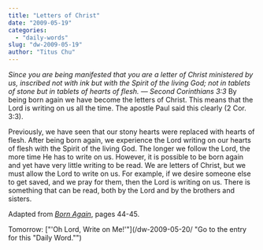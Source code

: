 ```yaml
---
title: "Letters of Christ"
date: "2009-05-19"
categories: 
  - "daily-words"
slug: "dw-2009-05-19"
author: "Titus Chu"
---
```


_Since you are being manifested that you are a letter of Christ ministered by us, inscribed not with ink but with the Spirit of the living God; not in tablets of stone but in tablets of hearts of flesh. — Second Corinthians 3:3_ By being born again we have become the letters of Christ. This means that the Lord is writing on us all the time. The apostle Paul said this clearly (2 Cor. 3:3).

Previously, we have seen that our stony hearts were replaced with hearts of flesh. After being born again, we experience the Lord writing on our hearts of flesh with the Spirit of the living God. The longer we follow the Lord, the more time He has to write on us. However, it is possible to be born again and yet have very little writing to be read. We are letters of Christ, but we must allow the Lord to write on us. For example, if we desire someone else to get saved, and we pray for them, then the Lord is writing on us. There is something that can be read, both by the Lord and by the brothers and sisters.

Adapted from _[Born Again](/book-born-again/)_, pages 44-45.

Tomorrow: ["'Oh Lord, Write on Me!'"](/dw-2009-05-20/ "Go to the entry for this "Daily Word."")
